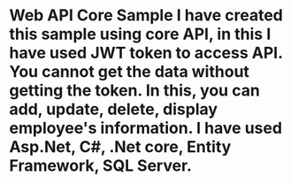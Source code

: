 # Web API Core Sample  I have created this sample using core API, in this I have used JWT token to access API. You cannot get the data without getting the token. In this, you can add, update, delete, display employee's information. I have used Asp.Net, C#, .Net core, Entity Framework, SQL Server.
